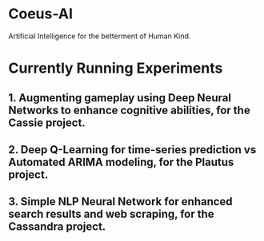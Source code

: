 # Coeus-AI
Artificial Intelligence for the betterment of Human Kind.

# Currently Running Experiments
## 1. Augmenting gameplay using Deep Neural Networks to enhance cognitive abilities, for the Cassie project.
## 2. Deep Q-Learning for time-series prediction vs Automated ARIMA modeling, for the Plautus project.
## 3. Simple NLP Neural Network for enhanced search results and web scraping, for the Cassandra project.
